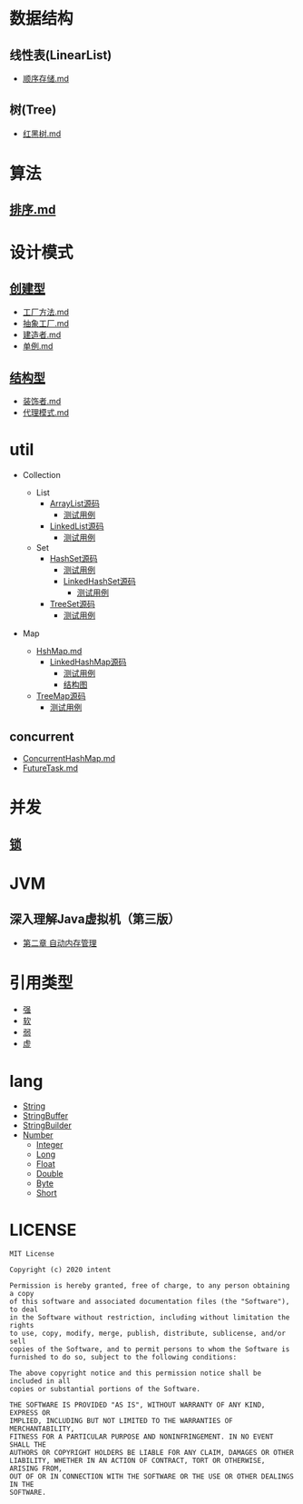 # 数据结构
## 线性表(LinearList)
  - [顺序存储.md](readme/datastructure/linearlist/ZArrayList.md)

## 树(Tree)
  - [红黑树.md](readme/datastructure/tree/RBTree.md)

# 算法
## [排序.md](./readme/algorithm/Sort.md)

# 设计模式
## [创建型](./readme/designpattern/creational)

- [工厂方法.md](./readme/designpattern/creational/FactoryMethod.md)
- [抽象工厂.md](./readme/designpattern/creational/AbstractFactory.md)
- [建造者.md](./readme/designpattern/creational/Builder.md)
- [单例.md](readme/designpattern/creational/Singleton.md)

## [结构型](./readme/designpattern/structural)

- [装饰者.md](./readme/designpattern/structural/Decorator.md)
- [代理模式.md](./readme/designpattern/structural/Proxy.md)

# util
- Collection
  - List
    - [ArrayList源码](./jdk11/src/java.base/share/classes/java/util/ArrayList.java)
      - [测试用例](./src/test/java/xyz/zzyitj/java/util/ArrayListTest.java)
    - [LinkedList源码](./jdk11/src/java.base/share/classes/java/util/LinkedList.java)
      - [测试用例](./src/test/java/xyz/zzyitj/java/util/LinkedListTest.java)
  - Set
    - [HashSet源码](./jdk11/src/java.base/share/classes/java/util/HashSet.java)
      - [测试用例](./src/test/java/xyz/zzyitj/java/util/HashSetTest.java)
      - [LinkedHashSet源码](./jdk11/src/java.base/share/classes/java/util/LinkedHashSet.java)
        - [测试用例](./src/test/java/xyz/zzyitj/java/util/LinkedHashSetTest.java)
    - [TreeSet源码](./jdk11/src/java.base/share/classes/java/util/TreeSet.java)
      - [测试用例](./src/test/java/xyz/zzyitj/java/util/TreeSetTest.java)
  
- Map
  - [HshMap.md](./readme/util/HashMap.md)
    - [LinkedHashMap源码](./jdk11/src/java.base/share/classes/java/util/LinkedHashMap.java)
      - [测试用例](./src/test/java/xyz/zzyitj/java/util/LinkedHashMapTest.java)
      - [结构图](其他/util/LinkedHashMap/LinkedHashMap.png)
  - [TreeMap源码](./jdk11/src/java.base/share/classes/java/util/TreeMap.java)
    - [测试用例](./src/test/java/xyz/zzyitj/java/util/TreeMapTest.java)
  
## concurrent

- [ConcurrentHashMap.md](./readme/util/concurrent/ConcurrentHashMap.md)
- [FutureTask.md](./readme/util/concurrent/FutureTask.md)

# 并发
## [锁](./readme/concurrent/Lock.md)

# JVM

## 深入理解Java虚拟机（第三版）

- [第二章 自动内存管理](./readme/jvm/Chapter2.md)

# 引用类型
- [强](./readme/reference/Normal.md)
- [软](./readme/reference/Soft.md)
- [弱](./readme/reference/Weak.md)
- [虚](./readme/reference/Phantom.md)

# lang
- [String](./jdk11/src/java.base/share/classes/java/lang/String.java)
- [StringBuffer](./jdk11/src/java.base/share/classes/java/lang/StringBuffer.java)
- [StringBuilder](./jdk11/src/java.base/share/classes/java/lang/StringBuilder.java)
- [Number](./jdk11/src/java.base/share/classes/java/lang/Number.java)
  - [Integer](./jdk11/src/java.base/share/classes/java/lang/Integer.java)
  - [Long](./jdk11/src/java.base/share/classes/java/lang/Long.java)
  - [Float](./jdk11/src/java.base/share/classes/java/lang/Float.java)
  - [Double](./jdk11/src/java.base/share/classes/java/lang/Double.java)
  - [Byte](./jdk11/src/java.base/share/classes/java/lang/Byte.java)
  - [Short](./jdk11/src/java.base/share/classes/java/lang/Short.java)
  
# LICENSE
    MIT License
    
    Copyright (c) 2020 intent
    
    Permission is hereby granted, free of charge, to any person obtaining a copy
    of this software and associated documentation files (the "Software"), to deal
    in the Software without restriction, including without limitation the rights
    to use, copy, modify, merge, publish, distribute, sublicense, and/or sell
    copies of the Software, and to permit persons to whom the Software is
    furnished to do so, subject to the following conditions:
    
    The above copyright notice and this permission notice shall be included in all
    copies or substantial portions of the Software.
    
    THE SOFTWARE IS PROVIDED "AS IS", WITHOUT WARRANTY OF ANY KIND, EXPRESS OR
    IMPLIED, INCLUDING BUT NOT LIMITED TO THE WARRANTIES OF MERCHANTABILITY,
    FITNESS FOR A PARTICULAR PURPOSE AND NONINFRINGEMENT. IN NO EVENT SHALL THE
    AUTHORS OR COPYRIGHT HOLDERS BE LIABLE FOR ANY CLAIM, DAMAGES OR OTHER
    LIABILITY, WHETHER IN AN ACTION OF CONTRACT, TORT OR OTHERWISE, ARISING FROM,
    OUT OF OR IN CONNECTION WITH THE SOFTWARE OR THE USE OR OTHER DEALINGS IN THE
    SOFTWARE.
